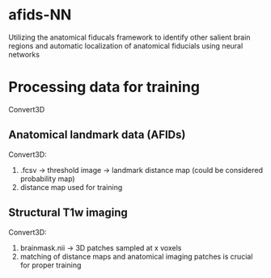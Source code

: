 # afids-NN
Utilizing the anatomical fiducals framework to identify other salient brain regions and automatic localization of anatomical fiducials using neural networks


# Processing data for training 

Convert3D

## Anatomical landmark data (AFIDs)

Convert3D:
1) .fcsv -> threshold image -> landmark distance map (could be considered probability map) 
2) distance map used for training 

## Structural T1w imaging 

Convert3D: 
1) brainmask.nii -> 3D patches sampled at x voxels 
2) matching of distance maps and anatomical imaging patches is crucial for proper training 


